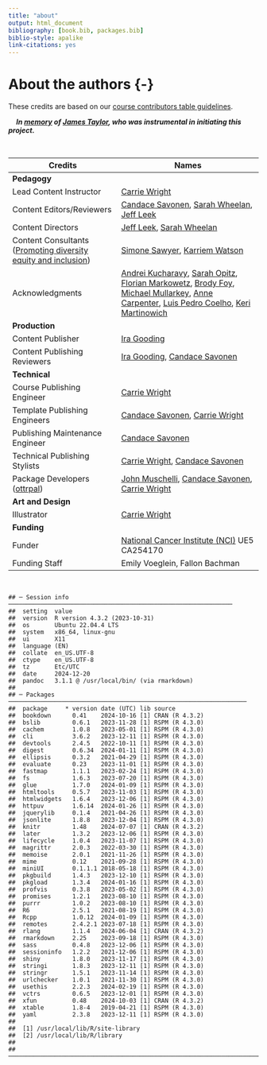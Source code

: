 ```yaml
---
title: "about"
output: html_document
bibliography: [book.bib, packages.bib]
biblio-style: apalike
link-citations: yes
---
```


# About the authors {-}



These credits are based on our [course contributors table guidelines](https://github.com/jhudsl/DaSL_Course_Template_Bookdown/wiki/How-to-give-credits).  
 
&nbsp;
&nbsp;
***In [memory](https://galaxyproject.org/jxtx/) of [James Taylor](https://genomebiology.biomedcentral.com/articles/10.1186/s13059-020-02016-0), who was instrumental in initiating this project.***

&nbsp;


|Credits|Names| 
|-------|-----|
|**Pedagogy**||
|Lead Content Instructor|[Carrie Wright](https://carriewright11.github.io)|
|Content Editors/Reviewers|[Candace Savonen](https://www.cansavvy.com/), [Sarah Wheelan](https://www.hopkinsmedicine.org/profiles/details/sarah-wheelan), [Jeff Leek](https://jtleek.com/)|
|Content Directors| [Jeff Leek](https://jtleek.com/), [Sarah Wheelan](https://www.hopkinsmedicine.org/profiles/details/sarah-wheelan)|
|Content Consultants ([Promoting diversity equity and inclusion](https://jhudatascience.org/ITCR_Cancer_Research_Leadership/promoting-diversity-equity-and-inclusion.html))| [Simone Sawyer](https://www.linkedin.com/in/simone-sawyer-msph-1a3b81110/), [Karriem Watson](https://www.linkedin.com/in/karriem-watson-10361035/)|
|Acknowledgments |[Andrei Kucharavy](https://twitter.com/andrei_chiffa/status/1375449259831595008?ref_src=twsrc%5Etfw%7Ctwcamp%5Etweetembed%7Ctwterm%5E1375449259831595008%7Ctwgr%5E%7Ctwcon%5Es1_c10&ref_url=http%3A%2F%2F127.0.0.1%3A4015%2Fabout-the-authors.html), [Sarah Opitz](https://twitter.com/sl_opitz/status/1375385114859933696?ref_src=twsrc%5Etfw%7Ctwcamp%5Etweetembed%7Ctwterm%5E1375385114859933696%7Ctwgr%5E%7Ctwcon%5Es1_c10&ref_url=http%3A%2F%2F127.0.0.1%3A4015%2Fabout-the-authors.html), [Florian Markowetz](https://twitter.com/markowetzlab/status/1374795012173656064?ref_src=twsrc%5Etfw%7Ctwcamp%5Etweetembed%7Ctwterm%5E1374795012173656064%7Ctwgr%5E%7Ctwcon%5Es1_c10&ref_url=http%3A%2F%2F127.0.0.1%3A4015%2Fabout-the-authors.html), [Brody Foy](https://twitter.com/foy_brody/status/1374799432445739010?ref_src=twsrc%5Etfw%7Ctwcamp%5Etweetembed%7Ctwterm%5E1374799432445739010%7Ctwgr%5E%7Ctwcon%5Es1_c10&ref_url=http%3A%2F%2F127.0.0.1%3A4015%2Fabout-the-authors.html), [Michael Mullarkey](https://twitter.com/mcmullarkey/status/1374838375031656456?ref_src=twsrc%5Etfw%7Ctwcamp%5Etweetembed%7Ctwterm%5E1374838375031656456%7Ctwgr%5E%7Ctwcon%5Es1_c10&ref_url=https%3A%2F%2Fpublish.twitter.com%2F%3Fquery%3Dhttps3A2F2Ftwitter.com2Fmcmullarkey2Fstatus2F1374838375031656456widget%3DTweet), [Anne Carpenter](https://twitter.com/DrAnneCarpenter/status/1375383099782139907?ref_src=twsrc%5Etfw%7Ctwcamp%5Etweetembed%7Ctwterm%5E1375383099782139907%7Ctwgr%5E%7Ctwcon%5Es1_c10&ref_url=https%3A%2F%2Fpublish.twitter.com%2F%3Fquery%3Dhttps3A2F2Ftwitter.com2FDrAnneCarpenter2Fstatus2F1375383099782139907widget%3DTweet), [Luis Pedro Coelho](https://twitter.com/luispedrocoelho/status/1375386159480721412?ref_src=twsrc%5Etfw%7Ctwcamp%5Etweetembed%7Ctwterm%5E1375386159480721412%7Ctwgr%5E%7Ctwcon%5Es1_c10&ref_url=https%3A%2F%2Fpublish.twitter.com%2F%3Fquery%3Dhttps3A2F2Ftwitter.com2Fluispedrocoelho2Fstatus2F1375386159480721412widget%3DTweet), [Keri Martinowich](https://twitter.com/martinowk/status/1374803835940528128?ref_src=twsrc%5Etfw%7Ctwcamp%5Etweetembed%7Ctwterm%5E1374803835940528128%7Ctwgr%5E%7Ctwcon%5Es1_c10&ref_url=https%3A%2F%2Fpublish.twitter.com%2F%3Fquery%3Dhttps3A2F2Ftwitter.com2Fmartinowk2Fstatus2F1374803835940528128widget%3DTweet) |
|**Production**||
|Content Publisher|[Ira Gooding](https://publichealth.jhu.edu/faculty/4130/ira-gooding)|
|Content Publishing Reviewers|[Ira Gooding](https://publichealth.jhu.edu/faculty/4130/ira-gooding), [Candace Savonen](https://www.cansavvy.com/)|
|**Technical**||
|Course Publishing Engineer|[Carrie Wright](https://carriewright11.github.io/)|
|Template Publishing Engineers|[Candace Savonen](https://www.cansavvy.com/), [Carrie Wright](https://carriewright11.github.io/)|
|Publishing Maintenance Engineer|[Candace Savonen](https://www.cansavvy.com/)|
|Technical Publishing Stylists|[Carrie Wright](https://carriewright11.github.io/), [Candace Savonen](https://www.cansavvy.com/)|
|Package Developers ([ottrpal](https://github.com/jhudsl/ottrpal))|[John Muschelli](https://johnmuschelli.com/), [Candace Savonen](https://www.cansavvy.com/), [Carrie Wright](https://carriewright11.github.io/)|
|**Art and Design**||
|Illustrator|[Carrie Wright](https://carriewright11.github.io)|
|**Funding**||
|Funder|[National Cancer Institute (NCI)](https://www.cancer.gov/) UE5 CA254170|
|Funding Staff| Emily Voeglein, Fallon Bachman|

&nbsp;


```
## ─ Session info ───────────────────────────────────────────────────────────────
##  setting  value
##  version  R version 4.3.2 (2023-10-31)
##  os       Ubuntu 22.04.4 LTS
##  system   x86_64, linux-gnu
##  ui       X11
##  language (EN)
##  collate  en_US.UTF-8
##  ctype    en_US.UTF-8
##  tz       Etc/UTC
##  date     2024-12-20
##  pandoc   3.1.1 @ /usr/local/bin/ (via rmarkdown)
## 
## ─ Packages ───────────────────────────────────────────────────────────────────
##  package     * version date (UTC) lib source
##  bookdown      0.41    2024-10-16 [1] CRAN (R 4.3.2)
##  bslib         0.6.1   2023-11-28 [1] RSPM (R 4.3.0)
##  cachem        1.0.8   2023-05-01 [1] RSPM (R 4.3.0)
##  cli           3.6.2   2023-12-11 [1] RSPM (R 4.3.0)
##  devtools      2.4.5   2022-10-11 [1] RSPM (R 4.3.0)
##  digest        0.6.34  2024-01-11 [1] RSPM (R 4.3.0)
##  ellipsis      0.3.2   2021-04-29 [1] RSPM (R 4.3.0)
##  evaluate      0.23    2023-11-01 [1] RSPM (R 4.3.0)
##  fastmap       1.1.1   2023-02-24 [1] RSPM (R 4.3.0)
##  fs            1.6.3   2023-07-20 [1] RSPM (R 4.3.0)
##  glue          1.7.0   2024-01-09 [1] RSPM (R 4.3.0)
##  htmltools     0.5.7   2023-11-03 [1] RSPM (R 4.3.0)
##  htmlwidgets   1.6.4   2023-12-06 [1] RSPM (R 4.3.0)
##  httpuv        1.6.14  2024-01-26 [1] RSPM (R 4.3.0)
##  jquerylib     0.1.4   2021-04-26 [1] RSPM (R 4.3.0)
##  jsonlite      1.8.8   2023-12-04 [1] RSPM (R 4.3.0)
##  knitr         1.48    2024-07-07 [1] CRAN (R 4.3.2)
##  later         1.3.2   2023-12-06 [1] RSPM (R 4.3.0)
##  lifecycle     1.0.4   2023-11-07 [1] RSPM (R 4.3.0)
##  magrittr      2.0.3   2022-03-30 [1] RSPM (R 4.3.0)
##  memoise       2.0.1   2021-11-26 [1] RSPM (R 4.3.0)
##  mime          0.12    2021-09-28 [1] RSPM (R 4.3.0)
##  miniUI        0.1.1.1 2018-05-18 [1] RSPM (R 4.3.0)
##  pkgbuild      1.4.3   2023-12-10 [1] RSPM (R 4.3.0)
##  pkgload       1.3.4   2024-01-16 [1] RSPM (R 4.3.0)
##  profvis       0.3.8   2023-05-02 [1] RSPM (R 4.3.0)
##  promises      1.2.1   2023-08-10 [1] RSPM (R 4.3.0)
##  purrr         1.0.2   2023-08-10 [1] RSPM (R 4.3.0)
##  R6            2.5.1   2021-08-19 [1] RSPM (R 4.3.0)
##  Rcpp          1.0.12  2024-01-09 [1] RSPM (R 4.3.0)
##  remotes       2.4.2.1 2023-07-18 [1] RSPM (R 4.3.0)
##  rlang         1.1.4   2024-06-04 [1] CRAN (R 4.3.2)
##  rmarkdown     2.25    2023-09-18 [1] RSPM (R 4.3.0)
##  sass          0.4.8   2023-12-06 [1] RSPM (R 4.3.0)
##  sessioninfo   1.2.2   2021-12-06 [1] RSPM (R 4.3.0)
##  shiny         1.8.0   2023-11-17 [1] RSPM (R 4.3.0)
##  stringi       1.8.3   2023-12-11 [1] RSPM (R 4.3.0)
##  stringr       1.5.1   2023-11-14 [1] RSPM (R 4.3.0)
##  urlchecker    1.0.1   2021-11-30 [1] RSPM (R 4.3.0)
##  usethis       2.2.3   2024-02-19 [1] RSPM (R 4.3.0)
##  vctrs         0.6.5   2023-12-01 [1] RSPM (R 4.3.0)
##  xfun          0.48    2024-10-03 [1] CRAN (R 4.3.2)
##  xtable        1.8-4   2019-04-21 [1] RSPM (R 4.3.0)
##  yaml          2.3.8   2023-12-11 [1] RSPM (R 4.3.0)
## 
##  [1] /usr/local/lib/R/site-library
##  [2] /usr/local/lib/R/library
## 
## ──────────────────────────────────────────────────────────────────────────────
```
